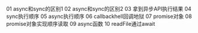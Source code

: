 01 async和sync的区别1
02 async和sync的区别2
03 拿到异步API执行结果
04 sync执行顺序
05 async执行顺序
06 callbackhell回调地狱
07 promise对象
08 promise对象实现顺序读取
09 async函数
10 readFile通过await